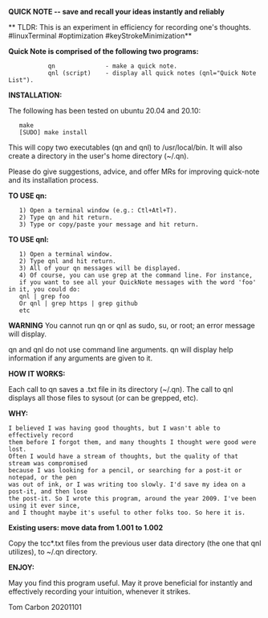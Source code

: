  **QUICK NOTE -- save and recall your ideas instantly and reliably**

 ** TLDR: This is an experiment in efficiency for recording one's thoughts. #linuxTerminal #optimization #keyStrokeMinimization**

  **Quick Note is comprised of the following two programs:**
 
               qn              - make a quick note.
               qnl (script)    - display all quick notes (qnl="Quick Note List").

 **INSTALLATION:**
 
 The following has been tested on ubuntu 20.04 and 20.10: 

       make
       [SUDO] make install

This will copy two executables (qn and qnl) to /usr/local/bin. It will also create a directory in the user's home directory (~/.qn).

Please do give suggestions, advice, and offer MRs for improving quick-note and its installation process.


 **TO USE qn:**
 
       1) Open a terminal window (e.g.: Ctl+Atl+T).
       2) Type qn and hit return.
       3) Type or copy/paste your message and hit return.
      

 **TO USE qnl:**
 
       1) Open a terminal window.
       2) Type qnl and hit return. 
       3) All of your qn messages will be displayed.
       4) Of course, you can use grep at the command line. For instance, 
       if you want to see all your QuickNote messages with the word 'foo' in it, you could do: 
       qnl | grep foo
       Or qnl | grep https | grep github
       etc

 **WARNING** You cannot run qn or qnl as sudo, su, or root; an error message will display.

 qn and qnl do not use command line arguments. qn will display help information 
 if any arguments are given to it.

 **HOW IT WORKS:**
 
Each call to qn saves a .txt file in its directory (~/.qn). The call to qnl displays all those files to sysout (or can be grepped, etc).
 
 **WHY:**

	I believed I was having good thoughts, but I wasn't able to effectively record
	them before I forgot them, and many thoughts I thought were good were lost. 
	Often I would have a stream of thoughts, but the quality of that stream was compromised
	because I was looking for a pencil, or searching for a post-it or notepad, or the pen 
	was out of ink, or I was writing too slowly. I'd save my idea on a post-it, and then lose 
	the post-it. So I wrote this program, around the year 2009. I've been using it ever since, 
	and I thought maybe it's useful to other folks too. So here it is.

 
 **Existing users: move data from 1.001 to 1.002**
 
 Copy the tcc*.txt files from the previous user data directory (the one that qnl utilizes), to ~/.qn directory.

 **ENJOY:**
 
 May you find this program useful. May it prove beneficial for instantly and effectively recording your intuition, whenever it strikes.

 Tom Carbon 20201101
